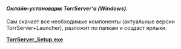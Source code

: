 #### *Онлайн-установщик TorrServer'а (Windows).*  
  
Сам скачает все необходимые компоненты (актуальные версии  TorrServer+Launcher), разложит по папкам и создаст ярлыки.

[**TorrServer_Setup.exe**](../../releases/latest/download/TorrServer_Setup.exe)
